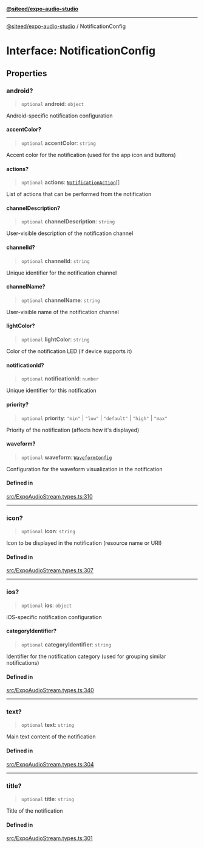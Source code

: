 [**@siteed/expo-audio-studio**](../README.md)

***

[@siteed/expo-audio-studio](../README.md) / NotificationConfig

# Interface: NotificationConfig

## Properties

### android?

> `optional` **android**: `object`

Android-specific notification configuration

#### accentColor?

> `optional` **accentColor**: `string`

Accent color for the notification (used for the app icon and buttons)

#### actions?

> `optional` **actions**: [`NotificationAction`](NotificationAction.md)[]

List of actions that can be performed from the notification

#### channelDescription?

> `optional` **channelDescription**: `string`

User-visible description of the notification channel

#### channelId?

> `optional` **channelId**: `string`

Unique identifier for the notification channel

#### channelName?

> `optional` **channelName**: `string`

User-visible name of the notification channel

#### lightColor?

> `optional` **lightColor**: `string`

Color of the notification LED (if device supports it)

#### notificationId?

> `optional` **notificationId**: `number`

Unique identifier for this notification

#### priority?

> `optional` **priority**: `"min"` \| `"low"` \| `"default"` \| `"high"` \| `"max"`

Priority of the notification (affects how it's displayed)

#### waveform?

> `optional` **waveform**: [`WaveformConfig`](WaveformConfig.md)

Configuration for the waveform visualization in the notification

#### Defined in

[src/ExpoAudioStream.types.ts:310](https://github.com/deeeed/expo-audio-stream/blob/848d80f7012b7408a6d37c824016aa00b78322ac/packages/expo-audio-studio/src/ExpoAudioStream.types.ts#L310)

***

### icon?

> `optional` **icon**: `string`

Icon to be displayed in the notification (resource name or URI)

#### Defined in

[src/ExpoAudioStream.types.ts:307](https://github.com/deeeed/expo-audio-stream/blob/848d80f7012b7408a6d37c824016aa00b78322ac/packages/expo-audio-studio/src/ExpoAudioStream.types.ts#L307)

***

### ios?

> `optional` **ios**: `object`

iOS-specific notification configuration

#### categoryIdentifier?

> `optional` **categoryIdentifier**: `string`

Identifier for the notification category (used for grouping similar notifications)

#### Defined in

[src/ExpoAudioStream.types.ts:340](https://github.com/deeeed/expo-audio-stream/blob/848d80f7012b7408a6d37c824016aa00b78322ac/packages/expo-audio-studio/src/ExpoAudioStream.types.ts#L340)

***

### text?

> `optional` **text**: `string`

Main text content of the notification

#### Defined in

[src/ExpoAudioStream.types.ts:304](https://github.com/deeeed/expo-audio-stream/blob/848d80f7012b7408a6d37c824016aa00b78322ac/packages/expo-audio-studio/src/ExpoAudioStream.types.ts#L304)

***

### title?

> `optional` **title**: `string`

Title of the notification

#### Defined in

[src/ExpoAudioStream.types.ts:301](https://github.com/deeeed/expo-audio-stream/blob/848d80f7012b7408a6d37c824016aa00b78322ac/packages/expo-audio-studio/src/ExpoAudioStream.types.ts#L301)
